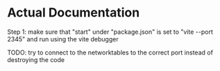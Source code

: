 # Actual Documentation

Step 1: make sure that "start" under "package.json" is set to "vite --port 2345" and run using the vite debugger

TODO: try to connect to the networktables to the correct port instead of destroying the code